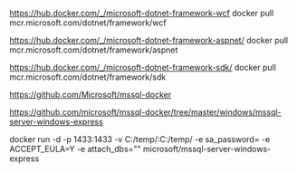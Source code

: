

https://hub.docker.com/_/microsoft-dotnet-framework-wcf
docker pull mcr.microsoft.com/dotnet/framework/wcf


https://hub.docker.com/_/microsoft-dotnet-framework-aspnet/
docker pull mcr.microsoft.com/dotnet/framework/aspnet


https://hub.docker.com/_/microsoft-dotnet-framework-sdk/
docker pull mcr.microsoft.com/dotnet/framework/sdk


https://github.com/Microsoft/mssql-docker


https://github.com/microsoft/mssql-docker/tree/master/windows/mssql-server-windows-express


docker run -d -p 1433:1433 -v C:/temp/:C:/temp/ -e sa_password=<YOUR SA PASSWORD> -e ACCEPT_EULA=Y -e attach_dbs="<DB-JSON-CONFIG>" microsoft/mssql-server-windows-express